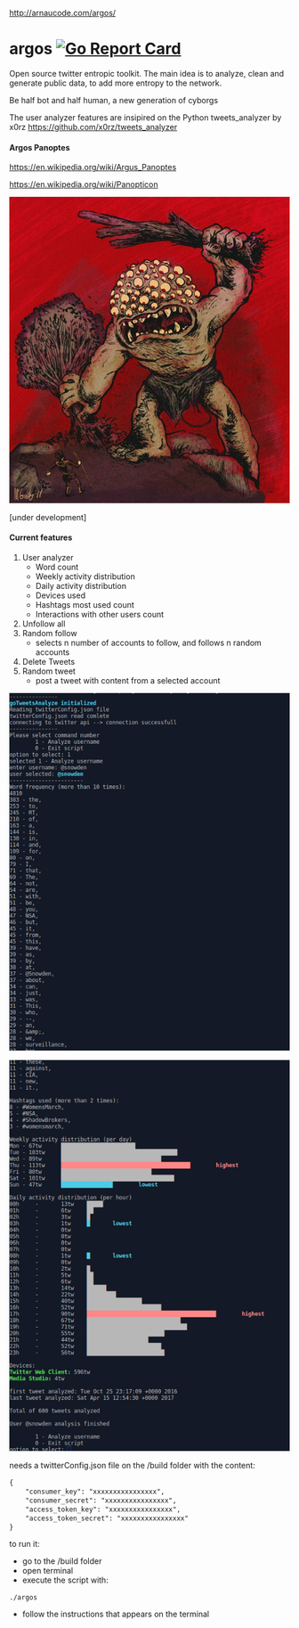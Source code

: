 http://arnaucode.com/argos/

# argos [![Go Report Card](https://goreportcard.com/badge/github.com/arnaucode/argos)](https://goreportcard.com/report/github.com/arnaucode/argos)
Open source twitter entropic toolkit. The main idea is to analyze, clean and generate public data, to add more entropy to the network.

Be half bot and half human, a new generation of cyborgs

The user analyzer features are insipired on the Python tweets_analyzer by x0rz https://github.com/x0rz/tweets_analyzer

#### Argos Panoptes
https://en.wikipedia.org/wiki/Argus_Panoptes

https://en.wikipedia.org/wiki/Panopticon


![Argos](https://raw.githubusercontent.com/arnaucode/argos/master/argos.jpg "argos")

[under development]

#### Current features
1. User analyzer
    - Word count
    - Weekly activity distribution
    - Daily activity distribution
    - Devices used
    - Hashtags most used count
    - Interactions with other users count
2. Unfollow all
3. Random follow
    - selects n number of accounts to follow, and follows n random accounts
4. Delete Tweets
5. Random tweet
    - post a tweet with content from a selected account

![screen](https://raw.githubusercontent.com/arnaucode/argos/master/screen3.png "screen")

![screen](https://raw.githubusercontent.com/arnaucode/argos/master/screen2.png "screen")

needs a twitterConfig.json file on the /build folder with the content:
```
{
    "consumer_key": "xxxxxxxxxxxxxxxx",
    "consumer_secret": "xxxxxxxxxxxxxxxx",
    "access_token_key": "xxxxxxxxxxxxxxxx",
    "access_token_secret": "xxxxxxxxxxxxxxxx"
}

```

to run it:
- go to the /build folder
- open terminal
- execute the script with:
```
./argos
```
- follow the instructions that appears on the terminal

